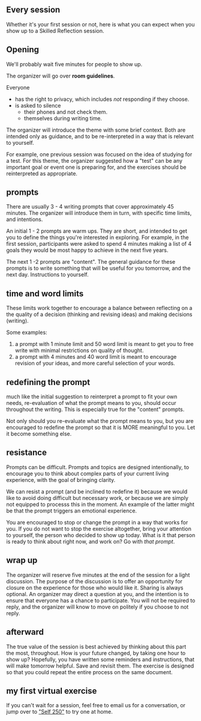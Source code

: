 ## Every session
Whether it's your first session or not, here is what you can expect when you show up to a Skilled Reflection session.

## Opening
We'll probably wait five minutes for people to show up.

The organizer will go over **room guidelines**.

Everyone  
- has the right to privacy, which includes *not* responding if they choose.
- is asked to silence 
  - their phones and not check them.
  - themselves during writing time.

The organizer will introduce the theme with some brief context.
Both are intended only as guidance, and to be re-interpreted in a way that is relevant to yourself.

For example, one previous session was focused on the idea of studying for a test.
For this theme, the organizer suggested how a "test" can be any important goal or event one is preparing for,
and the exercises should be reinterpreted as appropriate.

## prompts  

There are usually 3 - 4 writing prompts that cover approximately 45 minutes.
The organizer will introduce them in turn, with specific time limits, and intentions.

An initial 1 - 2 prompts are warm ups. 
They are short, and intended to get you to define the things you're interested in exploring.
For example, in the first session,
participants were asked to spend 4 minutes making a list of 4 goals they would be most happy to achieve in the next five years.

The next 1 -2 prompts are "content".
The general guidance for these prompts is to 
write something that will be useful 
for you tomorrow, and the next day. 
Instructions to yourself. 


## time and word limits  
These limits work together to encourage a balance between 
reflecting on a the quality of a decision (thinking and revising ideas)
and making decisions (writing).

Some examples:  
1. a prompt with 1 minute limit and 50 word limit
is meant to get you to free write with minimal restrictions on quality of thought.  
2. a prompt with 4 minutes and 40 word limit
is meant to encourage revision of your ideas, and more careful selection of your words.


## redefining the prompt
much like the initial suggestion to reinterpret a prompt to fit your own needs,
re-evaluation of what the prompt means to you, should occur throughout the writing.
This is especially true for the "content" prompts.

Not only should you re-evaluate what the prompt means to you, but you are encouraged to 
redefine the prompt so that it is MORE meaningful to you.
Let it become something else.

## resistance  
Prompts can be difficult.
Prompts and topics are designed intentionally, to encourage you to think about
complex parts of your current living experience, with the goal of bringing clarity.

We can resist a prompt (and be inclined to redefine it) because we
would like to avoid doing difficult but necessary work, or
because we are simply not equipped to processs this in the moment.
An example of the latter might be that the prompt triggers an emotional experience.

You are encouraged to stop or change the prompt in a way that works for you.
If you do not want to stop the exercise altogether,
bring your attention to yourself,
the person who decided to show up today.
What is it that person is ready to think about right now, and work on?
Go with *that prompt*.

## wrap up  
The organizer will reserve five minutes at the end of the session for a light discussion.
The purpose of the discussion is to offer an opportunity for closure on the experience 
for those who would like it. Sharing is always optional. An organizer may direct a question at you, 
and the intention is to ensure that everyone has a chance to participate. You will not be required to reply, 
and the organizer will know to move on politely if you choose to not reply. 

## afterward
The true value of the session is best achieved by thinking about this part the most, throughout.
How is your future changed, by taking one hour to show up?
Hopefully, you have written some reminders and instructions, that will make tomorrow helpful.
Save and revisit them. The exercise is designed so that you could repeat the entire process on the same document. 

## my first virtual exercise  
If you can't wait for a session, feel free to email us for a conversation, or jump over to ["Self 250"](self250.md) to try one at home.

